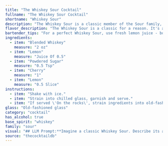 ```yaml
---
title: "The Whiskey Sour Cocktail"
fullname: "The Whiskey Sour Cocktail"
shortname: "Whiskey Sour"
description: "The Whiskey Sour is a classic member of the Sour family, characterized by its blend of whiskey, citrus juice, and sweetener.  Born in the 1800s, likely in America, it remains a staple, with countless variations but always retaining its refreshing, tart appeal. "
flavor_description: "The Whiskey Sour is a classic for a reason. It's a harmonious blend of tart and sweet. The blended whiskey provides a smooth, slightly smoky base. The lemon juice cuts through with a vibrant acidity, balanced by the sweetness of the powdered sugar. The cherry adds a touch of fruitiness, while the lemon wedge provides a refreshing aroma.  It's a drink that's both invigorating and comforting. "
bartender_tips: "For a perfect Whiskey Sour, use fresh lemon juice - bottled juice won't cut it!  Shake hard with ice to chill and dilute the cocktail, and make sure to use good quality blended whiskey.  A dash of egg white adds a creamy texture if desired.  Don't skimp on the powdered sugar, it balances the sourness perfectly. Garnish with a cherry and a lemon twist, and enjoy! "
ingredients:
  - item: "Blended Whiskey"
    measure: "2 oz"
  - item: "Lemon"
    measure: "Juice Of 0.5"
  - item: "Powdered Sugar"
    measure: "0.5 Tsp"
  - item: "Cherry"
    measure: "1"
  - item: "Lemon"
    measure: "0.5 Slice"
instructions:
  - item: "Shake with ice."
  - item: "Strain into chilled glass, garnish and serve."
  - item: "If served \'On the rocks\', strain ingredients into old-fashioned glass filled with ice."
glass: "Old-fashioned glass"
category: "cocktail"
has_alcohol: true
base_spirit: "whiskey"
family: "sour"
visual: "## LLM Prompt:**Imagine a classic Whiskey Sour. Describe its appearance in detail, focusing on its color, texture, and any embellishments. Consider the following elements:*** **Color:**  The drink's primary color should be a vibrant, almost neon yellow. Is there any variation in hue due to the whiskey used or the amount of lemon?  * **Texture:** Describe the consistency of the drink. Is it frothy? Smooth? How does the ice affect its appearance? * **Embellishments:**  Is there a cherry perched on the rim? A lemon twist? How are these elements arranged and what effect do they have on the overall aesthetic? **Your description should paint a vivid picture of the Whiskey Sour's visual appeal, enticing someone to take a sip.** "
source: "thecocktaildb"
---
```


